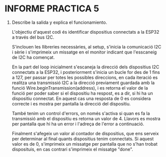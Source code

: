 # INFORME PRACTICA 5

1. Describe la salida y explica el funcionamiento.

    L'objectiu d'aquest codi és identificar dispositius connectats a la ESP32 a través del bus I2C.
    
    S'inclouen les llibreries necessàries, al setup, s'inicia la comunicació I2C i sèrie i s'imprimeix un missatge en el monitor indicant que l'esscaneig de I2C ha començat.

    En la part del loop inicialment s'escaneja la direcció dels dispositius I2C connectats a la ESP32, i posteriorment s'inicia un bucle for des de 1 fins a 127, per passar per totes les possibles direccions, en cada iteració es realitza una transmissió I2C a la direcció previament guardada amb la funció Wire.beginTransmission(address), i es retorna el valor de la funció per poder saber si el dispositiu ha respost, es a dir, si hi ha un dispositiu connectat. En aquest cas una resposta de 0 es considera correcte i es mostra per pantalla la direcció del dispositiu.

    També tenim un control d'errors, on només s'activa si quan es fa la transmissió amb el dispositiu es retorna un valor de 4. Llavors es mostra per pantalla que hi ha un error i l'adreça de l'error a continuació.

    Finalment s'afegeix un valor al contador de dispositius, que ens serveix per determinar al final quants dispositius tenim connectats. Si aquest valor es de 0, s'imprimeix un missatge per pantalla que no s'han trobat disposituis, en cas contrari s'imprimeix el missatge "done".